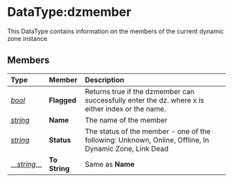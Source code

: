 # DataType:dzmember

This DataType contains information on the members of the current dynamic zone instance

## Members

| **Type** | **Member** | **Description** |
| :--- | :--- | :--- |
| [_bool_](datatype-bool.md) | **Flagged** | Returns true if the dzmember can successfully enter the dz. where x is either index or the name. |
| [_string_](datatype-string.md) | **Name** | The name of the member |
| [_string_](datatype-string.md) | **Status** | The status of the member - one of the following: Unknown, Online, Offline, In Dynamic Zone, Link Dead |
| \_\_[_string_](datatype-string.md)\_\_ | **To String** | Same as **Name** |

